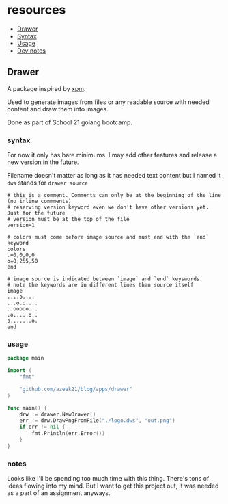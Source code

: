 # resources
* [Drawer](#Drawer)
* [Syntax](#snytax)
* [Usage](#usage)
* [Dev notes](#notes)

## Drawer
A package inspired by [xpm](https://en.wikipedia.org/wiki/X_PixMap).

Used to generate images from files or any readable source with needed content and draw them into images.

Done as part of School 21 golang bootcamp.

### syntax
For now it only has bare minimums. I may add other features and release a new version in the future.

Filename doesn't matter as long as it has needed text content but I named it `dws` stands for `drawer source`
```image-example.dws
# this is a comment. Comments can only be at the beginning of the line (no inline commments)
# reserving version keyword even we don't have other versions yet. Just for the future
# version must be at the top of the file
version=1

# colors must come before image source and must end with the `end` keyword
colors
.=0,0,0,0
o=0,255,50
end

# image source is indicated between `image` and `end` keyswords.
# note the keywords are in different lines than source itself
image
....o....
...o.o....
..ooooo...
.o.....o..
o.......o.
end
```

### usage
```go
package main

import (
	"fmt"

	"github.com/azeek21/blog/apps/drawer"
)

func main() {
	drw := drawer.NewDrawer()
	err := drw.DrawPngFromFile("./logo.dws", "out.png")
	if err != nil {
		fmt.Println(err.Error())
	}
}
```

### notes
Looks like I'll be spending too much time with this thing. There's tons of ideas flowing into my mind. But I want to get this project out, it was needed as a part of an assignment anyways.
